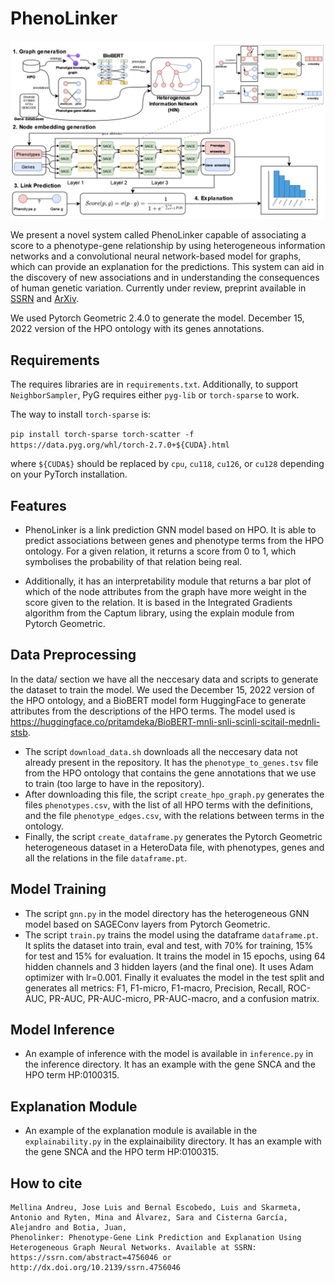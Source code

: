 # PhenoLinker

![PhenoLinker](imgs/phenolinker.png "Title")

We present a novel system called PhenoLinker capable of associating a score to a phenotype-gene relationship by using heterogeneous information networks and a convolutional neural network-based model for graphs, which can provide an explanation for the predictions. This system can aid in the discovery of new associations and in understanding the consequences of human genetic variation. Currently under review, preprint available in [SSRN](https://papers.ssrn.com/sol3/papers.cfm?abstract_id=4756046) and [ArXiv](https://arxiv.org/abs/2402.01809).

We used Pytorch Geometric 2.4.0 to generate the model. December 15, 2022 version of the HPO ontology with its genes annotations.

## Requirements

The requires libraries are in `requirements.txt`. Additionally, to support `NeighborSampler`, PyG requires either `pyg-lib` or `torch-sparse` to work.

The way to install `torch-sparse` is:

``
pip install torch-sparse torch-scatter -f https://data.pyg.org/whl/torch-2.7.0+${CUDA}.html
``

where `${CUDA$}` should be replaced by `cpu`, `cu118`, `cu126`, or `cu128` depending on your PyTorch installation.

## Features

- PhenoLinker is a link prediction GNN model based on HPO. It is able to predict associations between genes and phenotype terms from the HPO ontology. For a given relation, it returns a score from 0 to 1, which symbolises the probability of that relation being real.

- Additionally, it has an interpretability module that returns a bar plot of which of the node attributes from the graph have more weight in the score given to the relation. It is based in the Integrated Gradients algorithm from the Captum library, using the explain module from Pytorch Geometric.

## Data Preprocessing

In the data/ section we have all the neccesary data and scripts to generate the dataset to train the model. We used the December 15, 2022 version of the HPO ontology, and a BioBERT model form HuggingFace to generate attributes from the descriptions of the HPO terms. The model used is https://huggingface.co/pritamdeka/BioBERT-mnli-snli-scinli-scitail-mednli-stsb. 

- The script ``download_data.sh`` downloads all the neccesary data not already present in the repository. It has the ``phenotype_to_genes.tsv`` file from the HPO ontology that contains the gene annotations that we use to train (too large to have in the repository).
- After downloading this file, the script ``create_hpo_graph.py`` generates the files ``phenotypes.csv``, with the list of all HPO terms with the definitions, and the file ``phenotype_edges.csv``, with the relations between terms in the ontology.
- Finally, the script ``create_dataframe.py`` generates the Pytorch Geometric heterogeneous dataset in a HeteroData file, with phenotypes, genes and all the relations in the file ``dataframe.pt``.

## Model Training

- The script ``gnn.py`` in the model directory has the heterogeneous GNN model based on SAGEConv layers from Pytorch Geometric.
- The script ``train.py`` trains the model using the dataframe ``dataframe.pt``. It splits the dataset into train, eval and test, with 70% for training, 15% for test and 15% for evaluation. It trains the model in 15 epochs, using 64 hidden channels and 3 hidden layers (and the final one). It uses Adam optimizer with lr=0.001. Finally it evaluates the model in the test split and generates all metrics: F1, F1-micro, F1-macro, Precision, Recall, ROC-AUC, PR-AUC, PR-AUC-micro, PR-AUC-macro, and a confusion matrix.

## Model Inference

- An example of inference with the model is available in ``inference.py`` in the inference directory. It has an example with the gene SNCA and the HPO term HP:0100315.

## Explanation Module

- An example of the explanation module is available in the ``explainability.py`` in the explainaibility directory. It has an example with the gene SNCA and the HPO term HP:0100315.

## How to cite

```
Mellina Andreu, Jose Luis and Bernal Escobedo, Luis and Skarmeta, Antonio and Ryten, Mina and Álvarez, Sara and Cisterna García, Alejandro and Botia, Juan,
Phenolinker: Phenotype-Gene Link Prediction and Explanation Using Heterogeneous Graph Neural Networks. Available at SSRN: https://ssrn.com/abstract=4756046 or http://dx.doi.org/10.2139/ssrn.4756046
```